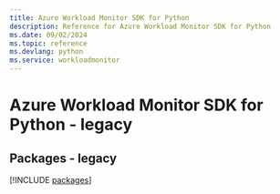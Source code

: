 ```yaml
---
title: Azure Workload Monitor SDK for Python
description: Reference for Azure Workload Monitor SDK for Python
ms.date: 09/02/2024
ms.topic: reference
ms.devlang: python
ms.service: workloadmonitor
---
```

# Azure Workload Monitor SDK for Python - legacy
## Packages - legacy
[!INCLUDE [packages](workload-monitor-index.md)]